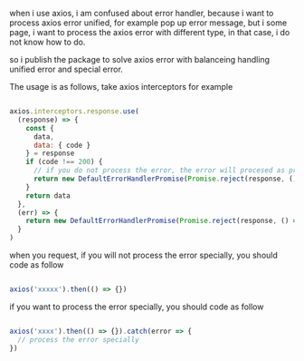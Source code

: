 when i use axios, i am confused about error handler, because i want to process axios error unified, for example pop up error message, but i some page, i want to process the axios error with different type, in that case, i do not know how to do.

so i publish the package to solve axios error with balanceing handling unified error and special error.

The usage is as follows, take axios interceptors for example

```javascript

axios.interceptors.response.use(
  (response) => {
    const {
      data,
      data: { code }
    } = response
    if (code !== 200) {
      // if you do not process the error, the error will procesed as print
      return new DefaultErrorHandlerPromise(Promise.reject(response, () => console.log('错误将会被统一输出')))
    }
    return data
  },
  (err) => {
    return new DefaultErrorHandlerPromise(Promise.reject(response, () => console.log('错误将会被统一输出')))
  }
)

```

when you request, if you will not process the error specially, you should code as follow

```javascript

axios('xxxxx').then(() => {})

```

if you want to  process the error specially, you should code as follow

```javascript

axios('xxxx').then(() => {}).catch(error => {
  // process the error specially
})

```